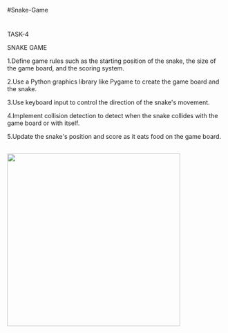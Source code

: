 #Snake-Game
#
TASK-4<br/>

SNAKE GAME<br/>

1.Define game rules such as the starting position of the snake,
the size of the game board, and the scoring system.<br/>

2.Use a Python graphics library like Pygame to create the
game board and the snake.<br/>

3.Use keyboard input to control the direction of the snake's
movement.<br/>

4.Implement collision detection to detect when the snake
collides with the game board or with itself.<br/>

5.Update the snake's position and score as it eats food on the
game board.<br/>



<br/>
<img src="https://res.cloudinary.com/drdjty87p/image/upload/v1684129481/Python_3.11_15-05-2023_11_12_14_mdhukj.png" width="400"/>
